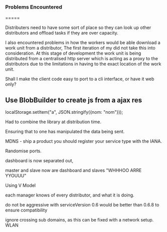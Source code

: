 ### Problems Encountered
=====

Distributers need to have some sort of place so they can look up other distributors and offload tasks if they are over capacity.

I also encountered problems in how the workers would be able download a work unit from a distributor, The first iteration of my did not take this into consideration. At this stage of development the work unit is being distributed from a centralised http server which is acting as a proxy to the distributors due to the limitations in having to the exact location of the work unit.

Shall I make the client code easy to port to a cli interface, or have it web only?

## Use BlobBuilder to create js from a ajax res

localStorage.setItem("a", JSON.stringify({nom: "nom"}));

Had to combine the library at distribution time.

Ensuring that to one has manipulated the data being sent.

MDNS - ship a product you should register your service type with the IANA.

Randomise ports.

dashboard is now separated out, 

master and slave now are dashboard and slaves "WHHHOO ARRE YYOUUU"

Using V Model

each manager knows of every distributor, and what it is doing.

do not be aggressive with serviceVersion 0.6 would be better than 0.6.8 to ensure compatibility

ignore crossing sub domains, as this can be fixed with a network setup. WLAN
